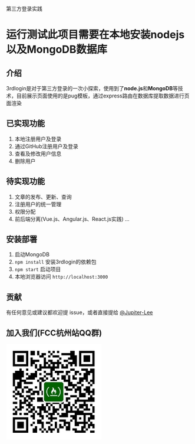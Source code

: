 第三方登录实践

运行测试此项目需要在本地安装nodejs以及MongoDB数据库
=

## 介绍
3rdlogin是对于第三方登录的一次小探索，使用到了**node.js**和**MongoDB**等技术，目前展示页面使用的是pug模板，通过express路由在数据库提取数据进行页面渲染

## 已实现功能
1. 本地注册用户及登录
2. 通过GitHub注册用户及登录
3. 查看及修改用户信息
4. 删除用户

## 待实现功能
1. 文章的发布、更新、查询
2. 注册用户的统一管理
3. 权限分配
4. 前后端分离(Vue.js、Angular.js、React.js实践)
...

## 安装部署

1. 启动MongoDB
2. `npm install` 安装3rdlogin的依赖包
3. `npm start` 启动项目
4. 本地浏览器访问 `http://localhost:3000`

## 贡献

有任何意见或建议都欢迎提 issue，或者直接提给 [@Jupiter-Lee](https://github.com/Jupiter-Lee)

## 加入我们(FCC杭州站QQ群)
![FCCHZ-QQ](./public/image/fcchzqq.jpg)